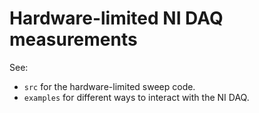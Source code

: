 # Hardware-limited NI DAQ measurements

See:

- `src` for the hardware-limited sweep code.
- `examples` for different ways to interact with the NI DAQ.
